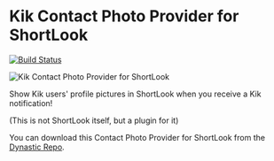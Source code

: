 # Kik Contact Photo Provider for ShortLook
[![Build Status](https://travis-ci.org/JeffResc/ShortLook-Kik.svg?branch=master)](https://travis-ci.org/JeffResc/ShortLook-Kik)

![Kik Contact Photo Provider for ShortLook](https://repo.dynastic.co/api/v0/packages/95010765106315264/versions/95010765215367168/icon)

Show Kik users' profile pictures in ShortLook when you receive a Kik notification!

(This is not ShortLook itself, but a plugin for it)

You can download this Contact Photo Provider for ShortLook from the [Dynastic Repo](https://repo.dynastic.co/package/com.jeffresc.shortlook.plugin.contact-photo.youtube).
